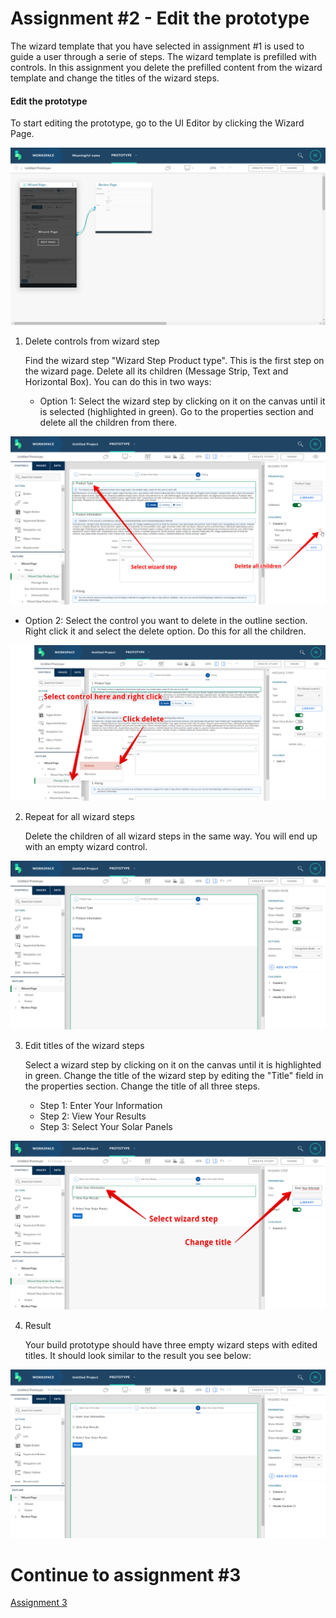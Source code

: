 # Assignment #2 - Edit the prototype
The wizard template that you have selected in assignment #1 is used to guide a user through a serie of steps. The wizard template is prefilled with controls. In this assignment you delete the prefilled content from the wizard template and change the titles of the wizard steps.

#### Edit the prototype

To start editing the prototype, go to the UI Editor by clicking the Wizard Page.

![Edit wizard page](https://github.com/Innov8ion-developer/SAP_Build_Assignments/blob/master/img/editThePrototype1.png)

1. Delete controls from wizard step

   Find the wizard step "Wizard Step Product type". This is the first step on the wizard page. Delete all its children (Message Strip, Text and Horizontal Box). You can do this in two ways:
   
   + Option 1: Select the wizard step by clicking on it on the canvas until it is selected (highlighted in green). Go to the properties section and delete all the children from there.
   
![Delete option 1](https://github.com/Innov8ion-developer/SAP_Build_Assignments/blob/master/img/editThePrototype10.png)
   
   + Option 2: Select the control you want to delete in the outline section. Right click it and select the delete option. Do this for all the children.
   
![Delete option 2](https://github.com/Innov8ion-developer/SAP_Build_Assignments/blob/master/img/editThePrototype11.png)

2. Repeat for all wizard steps

   Delete the children of all wizard steps in the same way. You will end up with an empty wizard control.
   
![Empty wizard steps](https://github.com/Innov8ion-developer/SAP_Build_Assignments/blob/master/img/editThePrototype12.png)

3. Edit titles of the wizard steps

   Select a wizard step by clicking on it on the canvas until it is highlighted in green. Change the title of the wizard step by editing the "Title" field in the properties section. Change the title of all three steps.
   
   + Step 1: Enter Your Information
   + Step 2: View Your Results
   + Step 3: Select Your Solar Panels
   
![Editing titles](https://github.com/Innov8ion-developer/SAP_Build_Assignments/blob/master/img/editThePrototype14.png)
   
4. Result

   Your build prototype should have three empty wizard steps with edited titles. It should look similar to the result you see below:
   
![Titles edited](https://github.com/Innov8ion-developer/SAP_Build_Assignments/blob/master/img/editThePrototype13.png)

# Continue to assignment #3
[Assignment 3](https://github.com/Innov8ion-developer/SAP_Build_Assignments/blob/4_Edit_Step_2/README.md)
